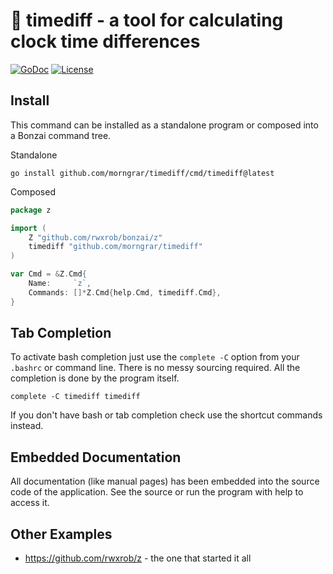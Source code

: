 # 🌳 timediff - a tool for calculating clock time differences

[![GoDoc](https://godoc.org/github.com/morngrar/timediff?status.svg)](https://godoc.org/github.com/morngrar/timediff)
[![License](https://img.shields.io/badge/license-Apache2-brightgreen.svg)](LICENSE)

## Install

This command can be installed as a standalone program or composed into a
Bonzai command tree.

Standalone

```
go install github.com/morngrar/timediff/cmd/timediff@latest
```

Composed

```go
package z

import (
	Z "github.com/rwxrob/bonzai/z"
	timediff "github.com/morngrar/timediff"
)

var Cmd = &Z.Cmd{
	Name:     `z`,
	Commands: []*Z.Cmd{help.Cmd, timediff.Cmd},
}
```

## Tab Completion

To activate bash completion just use the `complete -C` option from your
`.bashrc` or command line. There is no messy sourcing required. All the
completion is done by the program itself.

```
complete -C timediff timediff
```

If you don't have bash or tab completion check use the shortcut
commands instead.

## Embedded Documentation

All documentation (like manual pages) has been embedded into the source
code of the application. See the source or run the program with help to
access it.


## Other Examples

* <https://github.com/rwxrob/z> - the one that started it all
